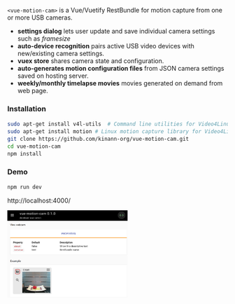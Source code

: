 <code>&lt;vue-motion-cam&gt;</code> is a Vue/Vuetify RestBundle for motion capture from one or more USB cameras.

* **settings dialog** lets user update and save individual camera settings such as <var>framesize</var>
* **auto-device recognition** pairs active USB video devices with new/existing camera settings.
* **vuex store** shares camera state and configuration.
* **auto-generates motion configuration files** from JSON camera settings saved on hosting server.
* **weekly/monthly timelapse movies** movies generated on demand from web page.

### Installation
```bash
sudo apt-get install v4l-utils  # Command line utilities for Video4Linux version 2 video library
sudo apt-get install motion # Linux motion capture library for Video4Linux
git clone https://github.com/kinann-org/vue-motion-cam.git  
cd vue-motion-cam
npm install
```

### Demo
```bash
npm run dev
```

http://localhost:4000/

<a href="https://raw.githubusercontent.com/kinann-org/vue-motion-cam/master/doc/img/vmc.png"><img
    src="https://raw.githubusercontent.com/kinann-org/vue-motion-cam/master/doc/img/vmc.png" height=200px></a>

